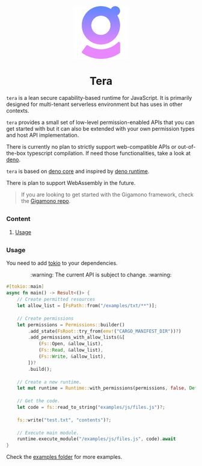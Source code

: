 <div align="center">
    <a href="#" target="_blank">
        <img src="https://raw.githubusercontent.com/appcypher/gigamono-assets/main/avatar-gigamono-boxed.png" alt="Gigamono Logo" width="140" height="140"></img>
    </a>
</div>

<h1 align="center">Tera</h1>

`tera` is a lean secure capability-based runtime for JavaScript. It is primarily designed for multi-tenant serverless environment but has uses in other contexts.

`tera` provides a small set of low-level permission-enabled APIs that you can get started with but it can also be extended with your own permission types and host API implementation.

There is currently no plan to strictly support web-compatible APIs or out-of-the-box typescript compilation. If need those functionalities, take a look at [deno](https://github.com/denoland/deno).

`tera` is based on [deno core](https://github.com/denoland/deno/tree/main/core) and inspired by [deno runtime](https://github.com/denoland/deno/tree/main/runtime).

There is plan to support WebAssembly in the future.

> If you are looking to get started with the Gigamono framework, check the [Gigamono repo](https://github.com/gigamono/gigamono).

##

### Content

1. [Usage](#usage)

##

### Usage <a name="usage" />

You need to add [tokio](https://crates.io/crates/tokio) to your dependencies.

<div align="center">
    :warning: The current API is subject to change. :warning:
</div>

```rs
#[tokio::main]
async fn main() -> Result<()> {
    // Create permitted resources
    let allow_list = [FsPath::from("/examples/txt/**")];

    // Create permissions
    let permissions = Permissions::builder()
        .add_state(FsRoot::try_from(env!("CARGO_MANIFEST_DIR"))?)
        .add_permissions_with_allow_lists(&[
            (Fs::Open, &allow_list),
            (Fs::Read, &allow_list),
            (Fs::Write, &allow_list),
        ])?
        .build();

    // Create a new runtime.
    let mut runtime = Runtime::with_permissions(permissions, false, Default::default()).await?;

    // Get the code.
    let code = fs::read_to_string("examples/js/files.js")?;

    fs::write("test.txt", "contents")?;

    // Execute main module.
    runtime.execute_module("/examples/js/files.js", code).await
}

```

Check the [examples folder](./examples) for more examples.
